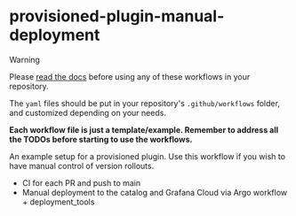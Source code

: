# provisioned-plugin-manual-deployment

> [!WARNING]
>
> Please [read the docs](https://enghub.grafana-ops.net/docs/default/component/grafana-plugins-platform/plugins-ci-github-actions/010-plugins-ci-github-actions) before using any of these workflows in your repository.

The `yaml` files should be put in your repository's `.github/workflows` folder, and customized depending on your needs.

**Each workflow file is just a template/example. Remember to address all the TODOs before starting to use the workflows.**

<!-- README start -->

An example setup for a provisioned plugin. Use this workflow if you wish to have manual control of version rollouts.

- CI for each PR and push to main
- Manual deployment to the catalog and Grafana Cloud via Argo workflow + deployment_tools

